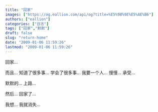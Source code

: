 ```yaml
---
title: "回家"
images: ["https://og.eallion.com/api/og?title=%E5%9B%9E%E5%AE%B6"]
authors: ["eallion"]
categories: ["日志"]
tags: ["回家","默默"]
draft: false
slug: "return-home"
date: "2009-01-06 11:59:26"
lastmod: "2009-01-06 11:59:26"
---
```


回家...

而且...
知道了很多事...
学会了很多事...
我要一个人...
慢慢...
承受...

默默的...
上路...

然后...
回家了...

我想...
我就消失...
